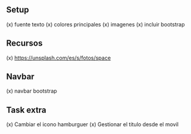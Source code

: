 ## Setup
(x) fuente texto
(x) colores principales
(x) imagenes
(x) incluir bootstrap



## Recursos

(x) https://unsplash.com/es/s/fotos/space

      
      
## Navbar

(x) navbar bootstrap

## Task extra

(x) Cambiar el icono hamburguer
(x) Gestionar el titulo desde el movil

